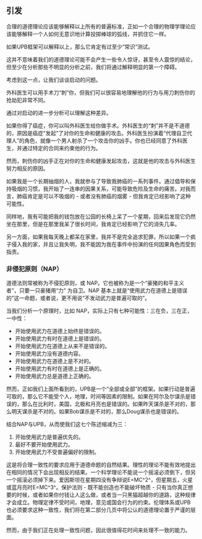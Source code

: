 ## 引发

合理的道德理论应该能够解释以上所有的普遍标准，正如一个合理的物理学理论应该能够解释一个人如何无意识地计算投掷棒球的弧线，并抓住它一样。

如果UPB框架可以解释以上，那么它肯定有过至少“常识”测试。

这并不意味着我们的道德理论可能不会产生一些令人惊讶，甚至令人震惊的结论，但至少在分析那些不明显的分析之前，我们将通过解释明显的第一个障碍。 

考虑到这一点，让我们谈谈启动的问题。

外科医生可以用手术刀“刺”你，但我们可以很容易地理解他的行为与用刀刺伤你的抢劫犯非常不同。 

通过对启动的进一步分析可以理解这种差异。

如果你得了癌症，你可以叫外科医生给你做手术。外科医生的“刺”并不是不道德的，原因是癌症“发起”了对你的生命和健康的攻击。外科医生扮演着“代理自卫代理人”的角色，就像一个男人射杀了一个攻击你的凶手。你也已经同意了外科医生，并通过特定的合同来约束他的行为。

然而，刺伤你的凶手正在对你的生命和健康发起攻击，这就是他的攻击与外科医生努力相反的原因。

如果我是一个长期抽烟的人，我就参与了导致我肺癌的一系列事件。通过倡导和保持吸烟的习惯，我开始了一连串的因果关系，可能导致危险及生命的痛苦。对我而言，肺癌肯定是可以不吸烟的 - 或者没有肺癌的烟雾 - 但我肯定已经影响了这种可能性。

同样地，我有可能把我的钱包放在公园的长椅上呆了一个星期，回来后发现它仍然坐在那里，但是在那里我呆了很长时间，我肯定已经影响了它的消失几率。

另一方面，如果我每天晚上都呆在家里，我并不是完全追求犯罪，所以如果一个疯子侵入我的家，并且让我失明，我不能因为我在事件中扮演的任何因果角色而受到指责。

### 非侵犯原则（NAP）

道德法则常被称为不侵犯原则，或 NAP。它也被称为是一个“豪猪的和平主义者”，只要一只豪猪用“力” 为自卫。NAP 基本上就是“使用武力在道德上是错误的”这一命题，或者说，更不用说“不发动武力是普遍可取的”。

当我们分析一个原理时，比如 NAP，实际上只有七种可能性：三在负，三在正，一中性：

- 开始使用武力在道德上始终是错误的。 
- 开始使用武力有时在道德上是错误的。 
- 开始使用武力在道德上从来不是错误的。 
- 开始使用武力没有道德内容。 
- 开始使用武力在道德上是不对的。 
- 开始使用武力有时在道德上是正确的。 
- 开始使用武力总是道德上正确的。

然而，正如我们上面所看到的，UPB是一个“全部或全部”的框架。如果行动是普遍可取的，那么它不能受个人，地理，时间等因素的限制。如果在阿尔及尔谋杀是错误的，那么在比利时，美国，北极和月亮也是错误的。如果昨天谋杀是不对的，那么明天谋杀是不对的。如果Bob谋杀是不对的，那么Doug谋杀也是错误的。

结合NAP与UPB，从而使我们这七个陈述缩减为三：

1. 开始使用武力是普遍优先的。
2. 最好不要开始使用武力。
3. 开始使用武力不受普遍偏好的限制。

这是将合理一致性的要求应用于道德命题的自然结果。理性的理论不能有效地提出在相同的情况下会出现相反的结果。一个科学理论不能说一个摇滚必须倒下，但另一个摇滚必须掉下来。爱因斯坦在星期四没有争辩说E=MC^2^，但星期五，火星或蓝月亮时E=MC^3^。保护法则 - 既不能创造也不能破坏物质 - 只有当你真正想要的时候，或者如果你付钱让人这么做，或者当一只黑猫超越你的道路，这种规律才会成立。物理定律不受时间，地理，意见或国会行为的约束。伦理体系或UPB也必须要求这种一致性，我们将在第二部分几页中将公认的道德理论置于严谨的层面。 

然而，由于我们正在处理一致性问题，因此很值得花时间来处理不一致的能力。

